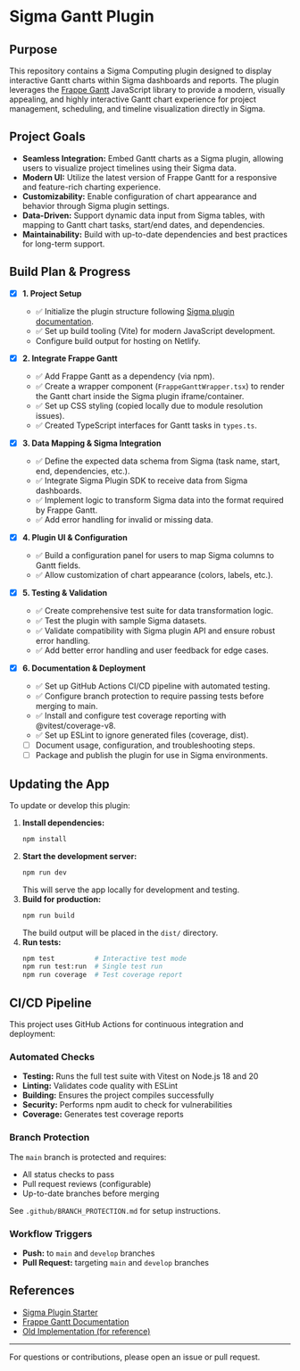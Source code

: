 # Sigma Gantt Plugin

## Purpose

This repository contains a Sigma Computing plugin designed to display interactive Gantt charts within Sigma dashboards and reports. The plugin leverages the [Frappe Gantt](https://github.com/frappe/gantt) JavaScript library to provide a modern, visually appealing, and highly interactive Gantt chart experience for project management, scheduling, and timeline visualization directly in Sigma.

## Project Goals

- **Seamless Integration:** Embed Gantt charts as a Sigma plugin, allowing users to visualize project timelines using their Sigma data.
- **Modern UI:** Utilize the latest version of Frappe Gantt for a responsive and feature-rich charting experience.
- **Customizability:** Enable configuration of chart appearance and behavior through Sigma plugin settings.
- **Data-Driven:** Support dynamic data input from Sigma tables, with mapping to Gantt chart tasks, start/end dates, and dependencies.
- **Maintainability:** Build with up-to-date dependencies and best practices for long-term support.

## Build Plan & Progress

- [x] **1. Project Setup**

  - ✅ Initialize the plugin structure following [Sigma plugin documentation](https://github.com/sigmacomputing/plugin).
  - ✅ Set up build tooling (Vite) for modern JavaScript development.
  - Configure build output for hosting on Netlify.

- [x] **2. Integrate Frappe Gantt**

  - ✅ Add Frappe Gantt as a dependency (via npm).
  - ✅ Create a wrapper component (`FrappeGanttWrapper.tsx`) to render the Gantt chart inside the Sigma plugin iframe/container.
  - ✅ Set up CSS styling (copied locally due to module resolution issues).
  - ✅ Created TypeScript interfaces for Gantt tasks in `types.ts`.

- [x] **3. Data Mapping & Sigma Integration**

  - ✅ Define the expected data schema from Sigma (task name, start, end, dependencies, etc.).
  - ✅ Integrate Sigma Plugin SDK to receive data from Sigma dashboards.
  - ✅ Implement logic to transform Sigma data into the format required by Frappe Gantt.
  - ✅ Add error handling for invalid or missing data.

- [x] **4. Plugin UI & Configuration**

  - ✅ Build a configuration panel for users to map Sigma columns to Gantt fields.
  - ✅ Allow customization of chart appearance (colors, labels, etc.).

- [x] **5. Testing & Validation**

  - ✅ Create comprehensive test suite for data transformation logic.
  - ✅ Test the plugin with sample Sigma datasets.
  - ✅ Validate compatibility with Sigma plugin API and ensure robust error handling.
  - ✅ Add better error handling and user feedback for edge cases.

- [x] **6. Documentation & Deployment**
  - ✅ Set up GitHub Actions CI/CD pipeline with automated testing.
  - ✅ Configure branch protection to require passing tests before merging to main.
  - ✅ Install and configure test coverage reporting with @vitest/coverage-v8.
  - ✅ Set up ESLint to ignore generated files (coverage, dist).
  - [ ] Document usage, configuration, and troubleshooting steps.
  - [ ] Package and publish the plugin for use in Sigma environments.

## Updating the App

To update or develop this plugin:

1. **Install dependencies:**
   ```sh
   npm install
   ```
2. **Start the development server:**
   ```sh
   npm run dev
   ```
   This will serve the app locally for development and testing.
3. **Build for production:**
   ```sh
   npm run build
   ```
   The build output will be placed in the `dist/` directory.
4. **Run tests:**
   ```sh
   npm test          # Interactive test mode
   npm run test:run  # Single test run
   npm run coverage  # Test coverage report
   ```

## CI/CD Pipeline

This project uses GitHub Actions for continuous integration and deployment:

### Automated Checks

- **Testing:** Runs the full test suite with Vitest on Node.js 18 and 20
- **Linting:** Validates code quality with ESLint
- **Building:** Ensures the project compiles successfully
- **Security:** Performs npm audit to check for vulnerabilities
- **Coverage:** Generates test coverage reports

### Branch Protection

The `main` branch is protected and requires:

- All status checks to pass
- Pull request reviews (configurable)
- Up-to-date branches before merging

See `.github/BRANCH_PROTECTION.md` for setup instructions.

### Workflow Triggers

- **Push:** to `main` and `develop` branches
- **Pull Request:** targeting `main` and `develop` branches

## References

- [Sigma Plugin Starter](https://github.com/sigmacomputing/plugin)
- [Frappe Gantt Documentation](https://frappe.io/gantt)
- [Old Implementation (for reference)](https://github.com/weigandconstruction/sigma-plugins/tree/main/frappe-gantt)

---

For questions or contributions, please open an issue or pull request.
